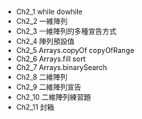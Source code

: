 * Ch2_1 while dowhile
* Ch2_2 一維陣列
* Ch2_3 一維陣列的多種宣告方式
* Ch2_4  陣列預設值
* Ch2_5  Arrays.copyOf copyOfRange 
* Ch2_6  Arrays.fill sort
* Ch2_7 Arrays.binarySearch
* Ch2_8 二維陣列
* Ch2_9 二維陣列宣告
* Ch2_10 二維陣列練習題
* Ch2_11 封箱
